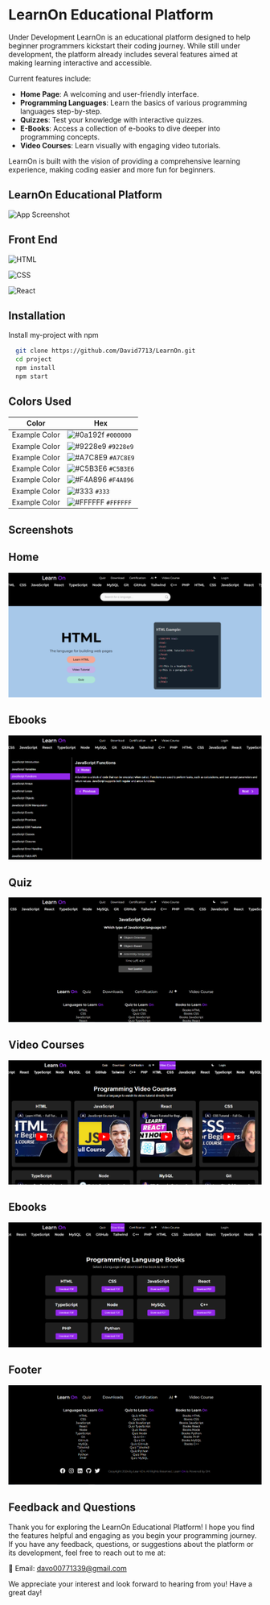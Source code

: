 
# LearnOn Educational Platform
Under Development 
LearnOn is an educational platform designed to help beginner programmers kickstart their coding journey. While still under development, the platform already includes several features aimed at making learning interactive and accessible.

Current features include:

- **Home Page**: A welcoming and user-friendly interface.  
- **Programming Languages**: Learn the basics of various programming languages step-by-step.  
- **Quizzes**: Test your knowledge with interactive quizzes.  
- **E-Books**: Access a collection of e-books to dive deeper into programming concepts.  
- **Video Courses**: Learn visually with engaging video tutorials.  

LearnOn is built with the vision of providing a comprehensive learning experience, making coding easier and more fun for beginners.

  ## LearnOn Educational Platform
![App Screenshot](https://github.com/David7713/LearnOn/blob/main/src/assets/content%20assets/Screenshots/Main.png?raw=true)



## Front End


![HTML](https://img.shields.io/badge/-HTML-orange?logo=html5&logoColor=white)

![CSS](https://img.shields.io/badge/-CSS-blue?logo=css3&logoColor=white)

![React](https://img.shields.io/badge/-React-blue?logo=react&logoColor=white)


## Installation

Install my-project with npm

```bash
  git clone https://github.com/David7713/LearnOn.git
  cd project
  npm install
  npm start

```
    
## Colors Used

| Color         | Hex                                                                |
| ------------- | ------------------------------------------------------------------ |
| Example Color | ![#0a192f](https://via.placeholder.com/10/000000?text=+) `#000000` |
| Example Color | ![#9228e9](https://via.placeholder.com/10/9228e9?text=+) `#9228e9` |
| Example Color | ![#A7C8E9](https://via.placeholder.com/10/A7C8E9?text=+) `#A7C8E9` |
| Example Color | ![#C5B3E6](https://via.placeholder.com/10/C5B3E6?text=+) `#C5B3E6` |
| Example Color | ![#F4A896](https://via.placeholder.com/10/A7C8E9?text=+) `#F4A896` |
| Example Color | ![#333](https://via.placeholder.com/10/333?text=+) `#333` |
| Example Color | ![#FFFFFF](https://via.placeholder.com/10/FFFFFF?text=+) `#FFFFFF` |


## Screenshots
   ## Home
![App Screenshot](https://github.com/David7713/LearnOn/blob/main/src/assets/content%20assets/Screenshots/Screenshot_2.png?raw=true)

   ## Ebooks
![App Screenshot](https://github.com/David7713/LearnOn/blob/main/src/assets/content%20assets/Screenshots/Screenshot_10.png?raw=true)

   ## Quiz
![App Screenshot](https://github.com/David7713/LearnOn/blob/main/src/assets/content%20assets/Screenshots/Screenshot_3.png?raw=true)


   ## Video Courses 
![App Screenshot](https://github.com/David7713/LearnOn/blob/main/src/assets/content%20assets/Screenshots/Screenshot_4.png?raw=true)


   ## Ebooks
![App Screenshot](https://github.com/David7713/LearnOn/blob/main/src/assets/content%20assets/Screenshots/Screenshot_5.png?raw=true)



   ## Footer
![App Screenshot](https://github.com/David7713/LearnOn/blob/main/src/assets/content%20assets/Screenshots/Screenshot_6.png?raw=true)




## Feedback and Questions
Thank you for exploring the LearnOn Educational Platform! I hope you find the features helpful and engaging as you begin your programming journey. If you have any feedback, questions, or suggestions about the platform or its development, feel free to reach out to me at:

📧 Email: davo00771339@gmail.com

We appreciate your interest and look forward to hearing from you! Have a great day!

